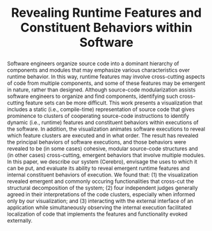 ---
layout: publication
title: ["Revealing Runtime Features and Constituent Behaviors within Software"]
categories: ['publication']
authors: ["Palepu, Vijay Krishna", "Jones, James"]
conference: ["2015 3rd IEEE Working Conference on Software Visualization (VISSOFT)"]
pages: ["pp.1-10"]
dates: ["27-28 September 2015"]
links: [["paper", "publications/vissoft15_palepu_jones.pdf"], ["website", "https://spideruci.github.io/cerebro"]]
nick: ["Cerebro"]
image: ["cerebro.png"]
abstract: ["Software engineers organize source code into a dominant hierarchy of components and modules that may emphasize various characteristics over runtime behavior. In this way, runtime features may involve cross-cutting aspects of code from multiple components, and some of these features may be emergent in nature, rather than designed. Although source-code modularization assists software engineers to organize and find components, identifying such cross-cutting feature sets can be more difficult. This work presents a visualization that includes a static (i.e., compile-time) representation of source code that gives prominence to clusters of cooperating source-code instructions to identify dynamic (i.e., runtime) features and constituent behaviors within executions of the software. In addition, the visualization animates software executions to reveal which feature clusters are executed and in what order. The result has revealed the principal behaviors of software executions, and those behaviors were revealed to be (in some cases) cohesive, modular source-code structures and (in other cases) cross-cutting, emergent behaviors that involve multiple modules. In this paper, we describe our system (Cerebro), envisage the uses to which it can be put, and evaluate its ability to reveal emergent runtime features and internal constituent behaviors of execution. We found that: (1) the visualization revealed emergent and commonly occuring functionalities that cross-cut the structural decomposition of the system; (2) four independent judges generally agreed in their interpretations of the code clusters, especially when informed only by our visualization; and (3) interacting with the external interface of an application while simultaneously observing the internal execution facilitated localization of code that implements the features and functionality evoked externally."]
---